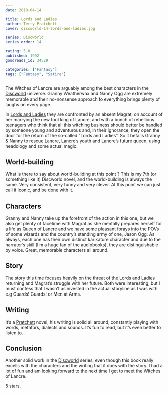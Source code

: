 ```yaml
---
date: 2018-04-14

title: Lords and Ladies
author: Terry Pratchett
cover: discworld-14-lords-and-ladies.jpg

series: Discworld
series_order: 14

rating: 5.0
published: 1992
goodreads_id: 34529

categories: ["Fantasy"]
tags: ["Fantasy", "Satire"]
---
```


The Witches of Lancre are arguably among the best characters in the [Discworld](../_series/discworld.md) universe. Granny Weatherwax and Nanny Ogg are extremely memorable and their no-nonsense approach to everything brings plenty of laughs on every page.

<!--more-->

In [Lords and Ladies]() they are confronted by an absent Magrat, on account of her marrying the new fool king of Lancre, and with a bunch of rebellious teenagers who think that all this witching business should better be handled by someone young and adventurous and, in their ignorance, they open the door for the return of the so-called “Lords and Ladies”. So it befalls Granny & Nanny to rescue Lancre, Lancre’s youth and Lancre’s future queen, using headology and some actual magic.

## World-building

What is there to say about world-building at this point ? This is my 7th (or something like it) Discworld novel, and the world-building is always the same. Very consistent, very funny and very clever. At this point we can just call it Iconic, and be done with it.

## Characters

Granny and Nanny take up the forefront of the action in this one, but we also get plenty of facetime with Magrat as she mentally prepares herself for a life as Queen of Lancre and we have some pleasant forays into the POVs of some wizards and the country’s standing army of one, Jason Ogg. As always, each one has their own distinct karikature character and due to the narrator’s skill (I’m a huge fan of the audiobooks), they are distinguishable by voice. Great, memorable characters all around.

## Story

The story this time focuses heavily on the threat of the Lords and Ladies returning and Magrat’s struggle with her future. Both were interesting, but I must confess that I wasn’t as invested in the actual storyline as I was with e.g Guards! Guards! or Men at Arms.

## Writing

It’s a [Pratchett](../_authors/terry-pratchett.md) novel, his writing is solid all around, constantly playing with words, metafors, dialects and sounds. It’s fun to read, but it’s even better to listen to.

## Conclusion

Another solid work in the [Discworld](../_series/discworld.md) series, even though this book really excells with the characters and the writing that it does with the story. I had a lot of fun and am looking forward to the next time I get to meet the Witches of Lancre.

5 stars.
